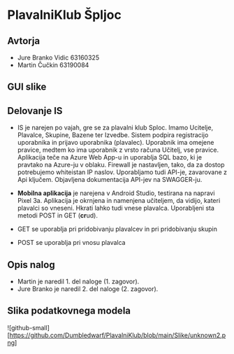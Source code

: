 # PlavalniKlub Špljoc
## Avtorja

- Jure Branko Vidic 63160325
- Martin Čučkin 63190084

## GUI slike


## Delovanje IS

- IS je narejen po vajah, gre se za plavalni klub Sploc. Imamo Ucitelje, Plavalce, Skupine, Bazene ter Izvedbe.
Sistem podpira registracijo uporabnika in prijavo uporabnika (plavalec). Uporabnik ima omejene pravice, medtem ko ima uporabnik z vrsto računa Učitelj, vse pravice.
Aplikacija teče na Azure Web App-u in uporablja SQL bazo, ki je pravtako na Azure-ju v oblaku. Firewall je nastavljen, tako, da za dostop potrebujemo whiteistan IP naslov.
Uporabljamo tudi API-je, zavarovane z Api ključem. Objavljena dokumentacija API-jev na SWAGGER-ju.

- **Mobilna aplikacija** je narejena v Android Studio, testirana na napravi Pixel 3a. Aplikacija je okrnjena in namenjena učiteljem, da vidijo, kateri plavalci so vneseni. Hkrati lahko tudi vnese plavalca.
Uporabljeni sta metodi POST in GET (**cr**ud).
- GET se uporablja pri pridobivanju plavalcev in pri pridobivanju skupin
- POST se uporablja pri vnosu plavalca

## Opis nalog
- Martin je naredil 1. del naloge (1. zagovor).
- Jure Branko je naredil 2. del naloge (2. zagovor).

## Slika podatkovnega modela
 ![github-small][https://github.com/Dumbledwarf/PlavalniKlub/blob/main/Slike/unknown2.png]
